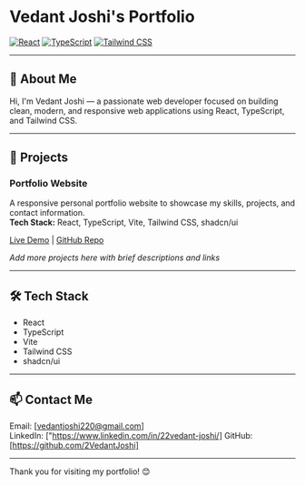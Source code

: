 # Vedant Joshi's Portfolio

[![React](https://img.shields.io/badge/React-20232A?style=for-the-badge&logo=react&logoColor=61DAFB)](https://reactjs.org/)
[![TypeScript](https://img.shields.io/badge/TypeScript-007ACC?style=for-the-badge&logo=typescript&logoColor=white)](https://www.typescriptlang.org/)
[![Tailwind CSS](https://img.shields.io/badge/Tailwind_CSS-06B6D4?style=for-the-badge&logo=tailwind-css&logoColor=white)](https://tailwindcss.com/)

---

## 🚀 About Me

Hi, I'm Vedant Joshi — a passionate web developer focused on building clean, modern, and responsive web applications using React, TypeScript, and Tailwind CSS.

---

## 🔨 Projects

### Portfolio Website  
A responsive personal portfolio website to showcase my skills, projects, and contact information.  
**Tech Stack:** React, TypeScript, Vite, Tailwind CSS, shadcn/ui

[Live Demo](https://your-live-demo-link.com) | [GitHub Repo](https://github.com/your-github-username/your-repo-name)

*Add more projects here with brief descriptions and links*

---

## 🛠️ Tech Stack

- React  
- TypeScript  
- Vite  
- Tailwind CSS  
- shadcn/ui  

---

## 📫 Contact Me

Email: [vedantjoshi220@gmail.com]  
LinkedIn: ["https://www.linkedin.com/in/22vedant-joshi/]
GitHub: [https://github.com/2VedantJoshi]

---

Thank you for visiting my portfolio! 😊
